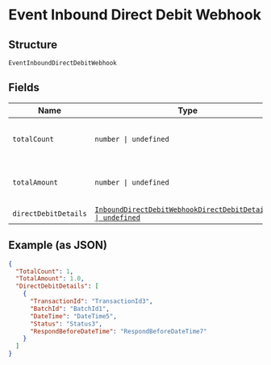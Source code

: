 
# Event Inbound Direct Debit Webhook

## Structure

`EventInboundDirectDebitWebhook`

## Fields

| Name | Type | Tags | Description |
|  --- | --- | --- | --- |
| `totalCount` | `number \| undefined` | Optional | Total Number of Direct Debits. |
| `totalAmount` | `number \| undefined` | Optional | Total Amount of Direct Debits. |
| `directDebitDetails` | [`InboundDirectDebitWebhookDirectDebitDetails[] \| undefined`](../../doc/models/inbound-direct-debit-webhook-direct-debit-details.md) | Optional | - |

## Example (as JSON)

```json
{
  "TotalCount": 1,
  "TotalAmount": 1.0,
  "DirectDebitDetails": [
    {
      "TransactionId": "TransactionId3",
      "BatchId": "BatchId1",
      "DateTime": "DateTime5",
      "Status": "Status3",
      "RespondBeforeDateTime": "RespondBeforeDateTime7"
    }
  ]
}
```

